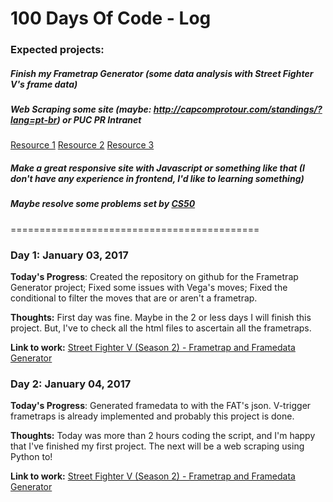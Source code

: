 # 100 Days Of Code - Log

### Expected projects:
##### Finish my Frametrap Generator (some data analysis with Street Fighter V's frame data)
##### Web Scraping some site (maybe: http://capcomprotour.com/standings/?lang=pt-br) or PUC PR Intranet
[Resource 1](http://docs.python-guide.org/en/latest/scenarios/scrape/)
[Resource 2](https://scrapy.org/)
[Resource 3](https://www.analyticsvidhya.com/blog/2015/10/beginner-guide-web-scraping-beautiful-soup-python/)
##### Make a great responsive site with Javascript or something like that (I don't have any experience in frontend, I'd like to learning something)
##### Maybe resolve some problems set by [CS50](https://cs50.harvard.edu/weeks)

===========================================
### Day 1: January 03, 2017

**Today's Progress**: Created the repository on github for the Frametrap Generator project; Fixed some issues with Vega's moves; Fixed the conditional to filter the moves that are or aren't a frametrap.

**Thoughts:** First day was fine. Maybe in the 2 or less days I will finish this project. But, I've to check all the html files to ascertain all the frametraps.

**Link to work:** [Street Fighter V (Season 2) - Frametrap and Framedata Generator](https://github.com/loezerl/SFV-Frametrap-Generator)

### Day 2: January 04, 2017

**Today's Progress**: Generated framedata to with the FAT's json. V-trigger frametraps is already implemented and probably this project is done.

**Thoughts:** Today was more than 2 hours coding the script, and I'm happy that I've finished my first project. The next will be a web scraping using Python to!

**Link to work:** [Street Fighter V (Season 2) - Frametrap and Framedata Generator](https://github.com/loezerl/SFV-Frametrap-Generator)
